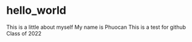 # hello_world

This is a little about myself
My name is Phuocan
This is a test for github
Class of 2022
